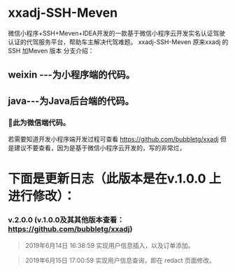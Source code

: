 # xxadj-SSH-Meven
微信小程序+SSH+Meven+IDEA开发的一款基于微信小程序云开发实名认证驾驶认证的代驾服务平台，帮助车主解决代驾难题。
xxadj-SSH-Meven 原来xxadj 的SSH 加Meven 版本
分支介绍： 
## weixin ---为小程序端的代码。

## java---为Java后台端的代码。

### 🦔此为微信端代码。

若需要知道开发小程序端开发过程可查看 https://github.com/bubbletg/xxadj 但是建议不要查看，因为是基于微信小程序云开发的，写的非常烂，

# 下面是更新日志（此版本是在v.1.0.0 上进行修改）：
### v.2.0.0 (v.1.0.0及其其他版本查看：https://github.com/bubbletg/xxadj)

> 2019年6月14日 16:38:59 实现用户信息插入，以及订单添加。

> 2019年6月15日 17:00:59 实现用户信息查询，即在 redact 页面修改。


